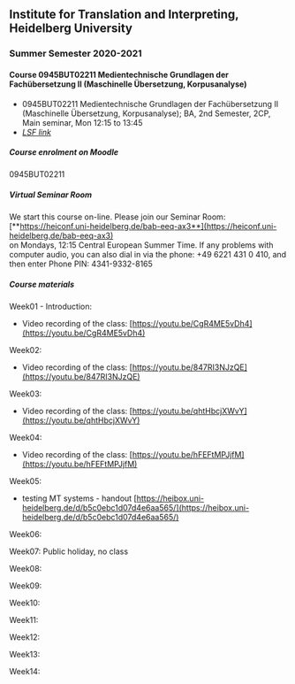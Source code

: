 ## Institute for Translation and Interpreting, Heidelberg University
### Summer Semester 2020-2021
#### Course 0945BUT02211 Medientechnische Grundlagen der Fachübersetzung II (Maschinelle Übersetzung, Korpusanalyse)

- 0945BUT02211 Medientechnische Grundlagen der Fachübersetzung II (Maschinelle Übersetzung, Korpusanalyse); BA, 2nd Semester, 2CP, Main seminar, Mon 12:15  to 13:45
- [*LSF link*](https://lsf.uni-heidelberg.de/qisserver/rds?state=verpublish&status=init&vmfile=no&publishid=333977&moduleCall=webInfo&publishConfFile=webInfo&publishSubDir=veranstaltung)  

##### Course enrolment on Moodle
0945BUT02211

##### Virtual Seminar Room

We start this course on-line. Please join our Seminar Room:  
[**https://heiconf.uni-heidelberg.de/bab-eeq-ax3**](https://heiconf.uni-heidelberg.de/bab-eeq-ax3)  
on Mondays, 12:15 Central European Summer Time. If any problems with computer audio, you can also dial in via the phone: +49 6221 431 0 410, and then enter Phone PIN: 4341-9332-8165

##### Course materials

Week01 - Introduction:
- Video recording of the class: [https://youtu.be/CgR4ME5vDh4](https://youtu.be/CgR4ME5vDh4)

Week02:
- Video recording of the class: [https://youtu.be/847RI3NJzQE](https://youtu.be/847RI3NJzQE)

Week03:
- Video recording of the class: [https://youtu.be/qhtHbcjXWvY](https://youtu.be/qhtHbcjXWvY)

Week04:
- Video recording of the class: [https://youtu.be/hFEFtMPJjfM](https://youtu.be/hFEFtMPJjfM)

Week05:
- testing MT systems - handout [https://heibox.uni-heidelberg.de/d/b5c0ebc1d07d4e6aa565/](https://heibox.uni-heidelberg.de/d/b5c0ebc1d07d4e6aa565/)

Week06:

Week07: Public holiday, no class

Week08:

Week09:

Week10:

Week11:

Week12:

Week13:

Week14:
